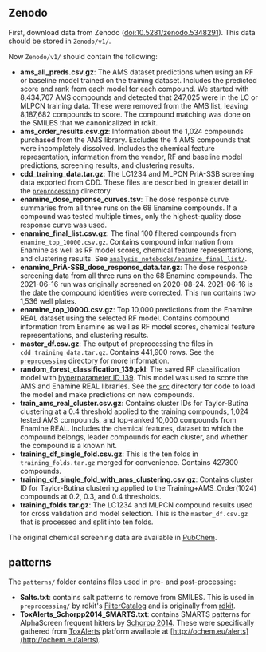 ## Zenodo

First, download data from Zenodo ([doi:10.5281/zenodo.5348291](https://doi.org/10.5281/zenodo.5348291)). This data should be stored in `Zenodo/v1/`.

Now `Zenodo/v1/` should contain the following:
- **ams_all_preds.csv.gz**: The AMS dataset predictions when using an RF or baseline model trained on the training dataset. Includes the predicted score and rank from each model for each compound. We started with 8,434,707 AMS compounds and detected that 247,025 were in the LC or MLPCN training data. These were removed from the AMS list, leaving 8,187,682 compounds to score. The compound matching was done on the SMILES that we canonicalized in rdkit.
- **ams_order_results.csv.gz**: Information about the 1,024 compounds purchased from the AMS library. Excludes the 4 AMS compounds that were incompletely dissolved. Includes the chemical feature representation, information from the vendor, RF and baseline model predictions, screening results, and clustering results.
- **cdd_training_data.tar.gz**: The LC1234 and MLPCN PriA-SSB screening data exported from CDD. These files are described in greater detail in the [`preprocessing`](../preprocessing) directory. 
- **enamine_dose_reponse_curves.tsv**: The dose response curve summaries from all three runs on the 68 Enamine compounds. If a compound was tested multiple times, only the highest-quality dose response curve was used.
- **enamine_final_list.csv.gz**: The final 100 filtered compounds from `enamine_top_10000.csv.gz`. Contains compound information from Enamine as well as RF model scores, chemical feature representations, and clustering results. See [`analysis_notebooks/enamine_final_list/`](../analysis_notebooks/enamine_final_list/).
- **enamine_PriA-SSB_dose_response_data.tar.gz**: The dose response screening data from all three runs on the 68 Enamine compounds.  The 2021-06-16 run was originally screened on 2020-08-24. 2021-06-16 is the date the compound identities were corrected. This run contains two 1,536 well plates.
- **enamine_top_10000.csv.gz**: Top 10,000 predictions from the Enamine REAL dataset using the selected RF model. Contains compound information from Enamine as well as RF model scores, chemical feature representations, and clustering results.
- **master_df.csv.gz**: The output of preprocessing the files in `cdd_training_data.tar.gz`. Contains 441,900 rows. See the [`preprocessing`](../preprocessing) directory for more information.
- **random_forest_classification_139.pkl**: The saved RF classification model with [hyperparameter ID 139](../config/random_forest_classification/139.json). This model was used to score the AMS and Enamine REAL libraries. See the [`src`](../src) directory for code to load the model and make predictions on new compounds.
- **train_ams_real_cluster.csv.gz**: Contains cluster IDs for Taylor-Butina clustering at a 0.4 threshold applied to the training compounds, 1,024 tested AMS compounds, and top-ranked 10,000 compounds from Enamine REAL. Includes the chemical features, dataset to which the compound belongs, leader compounds for each cluster, and whether the compound is a known hit.
- **training_df_single_fold.csv.gz**: This is the ten folds in `training_folds.tar.gz` merged for convenience. Contains 427300 compounds.
- **training_df_single_fold_with_ams_clustering.csv.gz**: Contains cluster ID for Taylor-Butina clustering applied to the Training+AMS_Order(1024) compounds at 0.2, 0.3, and 0.4 thresholds.
- **training_folds.tar.gz**: The LC1234 and MLPCN compound results used for cross validation and model selection. This is the `master_df.csv.gz` that is processed and split into ten folds.

The original chemical screening data are available in [PubChem](https://pubchem.ncbi.nlm.nih.gov/bioassay/1272365).

## patterns

The `patterns/` folder contains files used in pre- and post-processing:

- **Salts.txt**: contains salt patterns to remove from SMILES. This is used in `preprocessing/` by rdkit's [FilterCatalog](https://github.com/rdkit/rdkit/pull/536) and is originally from [rdkit](https://github.com/rdkit/rdkit/blob/master/Data/Salts.txt).
- **ToxAlerts_Schorpp2014_SMARTS.txt**: contains SMARTS patterns for AlphaScreen frequent hitters by [Schorpp 2014](https://journals.sagepub.com/doi/10.1177/1087057113516861). These were specifically gathered from [ToxAlerts](https://pubs.acs.org/doi/10.1021/ci300245q) platform available at [http://ochem.eu/alerts](http://ochem.eu/alerts).

